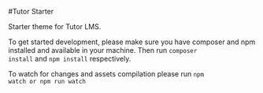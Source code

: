 #Tutor Starter

Starter theme for Tutor LMS.

To get started development, please make sure you have composer and npm installed and available in your machine. Then run <code>composer install</code> and <code>npm install</code> respectively.

To watch for changes and assets compilation please run <code>npm watch or npm run watch</code>
